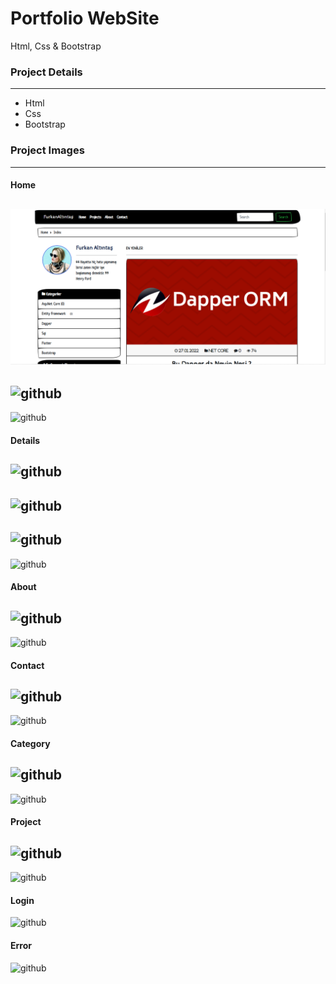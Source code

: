 # Portfolio WebSite
Html, Css & Bootstrap

### Project Details
------------
- Html
- Css
- Bootstrap

### Project Images
------------
#### Home
![github](/blog-website/project-img/index_one.jpg)
------------
![github](/blog-website/project_img/index_two.jpg)
------------
![github](/blog-website/project_img/index_three.jpg)

#### Details
![github](/blog-website/project_img/details_one.jpg)
------------
![github](/blog-website/project_img/details_two.jpg)
------------
![github](/blog-website/project_img/details_three.jpg)
------------
![github](/blog-website/project_img/details_four.jpg)

#### About
![github](/blog-website/project_img/about_one.jpg)
------------
![github](/blog-website/project_img/about_two.jpg)

#### Contact
![github](/blog-website/project_img/contact_one.jpg)
------------
![github](/blog-website/project_img/contact_two.jpg)

#### Category
![github](/blog-website/project_img/category_one.jpg)
------------
![github](/blog-website/project_img/category_two.jpg)

#### Project
![github](/blog-website/project_img/project_one.jpg)
------------
![github](/blog-website/project_img/project_two.jpg)

#### Login
![github](/blog-website/project_img/login.jpg)

#### Error
![github](/blog-website/project_img/error.jpg)

